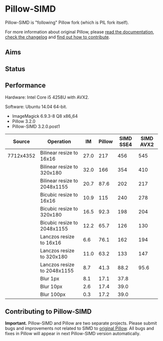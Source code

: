 # Pillow-SIMD

Pillow-SIMD is "following" Pillow fork (which is PIL fork itself).

For more information about original Pillow, please
[read the documentation](http://pillow.readthedocs.io/),
[check the changelog](https://github.com/python-pillow/Pillow/blob/master/CHANGES.rst) and
[find out how to contribute](https://github.com/python-pillow/Pillow/blob/master/.github/CONTRIBUTING.md).


## Aims


## Status


## Performance

Hardware: Intel Core i5 4258U with AVX2.

Software: Ubuntu 14.04 64-bit.

- ImageMagick 6.9.3-8 Q8 x86_64
- Pillow 3.2.0
- Pillow-SIMD 3.2.0.post1

Source    | Operation                   | IM   | Pillow | SIMD SSE4 | SIMD AVX2 
----------|-----------------------------|------|--------|-----------|-----------
7712x4352 | Bilinear resize to 16x16    | 27.0 | 217    | 456       | 545
          | Bilinear resize to 320x180  | 32.0 | 166    | 354       | 410
          | Bilinear resize to 2048x1155| 20.7 | 87.6   | 202       | 217
          | Bicubic resize to 16x16     | 10.9 | 115    | 240       | 278
          | Bicubic resize to 320x180   | 16.5 | 92.3   | 198       | 204
          | Bicubic resize to 2048x1155 | 12.2 | 65.7   | 126       | 130
          | Lanczos resize to 16x16     | 6.6  | 76.1   | 162       | 194
          | Lanczos resize to 320x180   | 11.0 | 63.2   | 133       | 147
          | Lanczos resize to 2048x1155 | 8.7  | 41.3   | 88.2      | 95.6
          | Blur 1px                    | 8.1  | 17.1   | 37.8
          | Blur 10px                   | 2.6  | 17.4   | 39.0
          | Blur 100px                  | 0.3  | 17.2   | 39.0


## Contributing to Pillow-SIMD

**Important.** Pillow-SIMD and Pillow are two separate projects.
Please submit bugs and improvements not related to SIMD to 
[original Pillow](https://github.com/python-pillow/Pillow/issues/new).
All bugs and fixes in Pillow will appear in next Pillow-SIMD version automatically.
